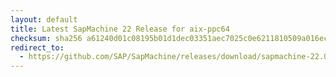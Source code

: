 ```yaml
---
layout: default
title: Latest SapMachine 22 Release for aix-ppc64
checksum: sha256 a61240d01c08195b01d1dec03351aec7025c0e6211810509a016ecbd5caf02be
redirect_to:
  - https://github.com/SAP/SapMachine/releases/download/sapmachine-22.0.2/sapmachine-jre-22.0.2_aix-ppc64_bin.tar.gz
---
```

